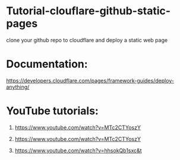# Tutorial-clouflare-github-static-pages
 clone your github repo to cloudflare and deploy a static web page

 # Documentation: 
 
 https://developers.cloudflare.com/pages/framework-guides/deploy-anything/

 # YouTube tutorials: 
 
 1. https://www.youtube.com/watch?v=MTc2CTYoszY

 2. https://www.youtube.com/watch?v=MTc2CTYoszY

 3. https://www.youtube.com/watch?v=hhsokQb1sxc&t


